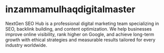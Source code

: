 # inzammamulhaqdigitalmaster
NextGen SEO Hub is a professional digital marketing team specializing in SEO, backlink building, and content optimization. We help businesses improve online visibility, rank higher on Google, and achieve long-term growth with ethical strategies and measurable results tailored for every industry worldwide.

